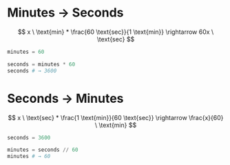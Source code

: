 # Minutes → Seconds

$$
x \ \text{min} * \frac{60 \text{sec}}{1 \text{min}} \rightarrow 60x \ \text{sec}
$$


```python
minutes = 60

seconds = minutes * 60
seconds # → 3600
```

# Seconds → Minutes

$$
x \ \text{sec} * \frac{1 \text{min}}{60 \text{sec}} \rightarrow \frac{x}{60} \ \text{min}
$$


```python
seconds = 3600

minutes = seconds // 60
minutes # → 60
```
